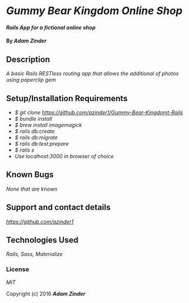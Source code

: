 # _Gummy Bear Kingdom Online Shop_

#### _Rails App for a fictional online shop_

#### By _**Adam Zinder**_

## Description

_A basic Rails RESTless routing app that allows the additional of photos using paperclip gem_

## Setup/Installation Requirements

* _$ git clone https://github.com/azinder1/Gummy-Bear-Kingdomt-Rails_
* _$ bundle install_
* _$ brew install imagemagick_
* _$ rails db:create_
* _$ rails db:migrate_
* _$ rails db:test:prepare_
* _$ rails s_
* _Use localhost:3000 in browser of choice_

## Known Bugs

_None that are known_

## Support and contact details

_https://github.com/azinder1_

## Technologies Used

_Rails, Sass, Materialize_

### License

*MIT*

Copyright (c) 2016 **_Adam Zinder_**
